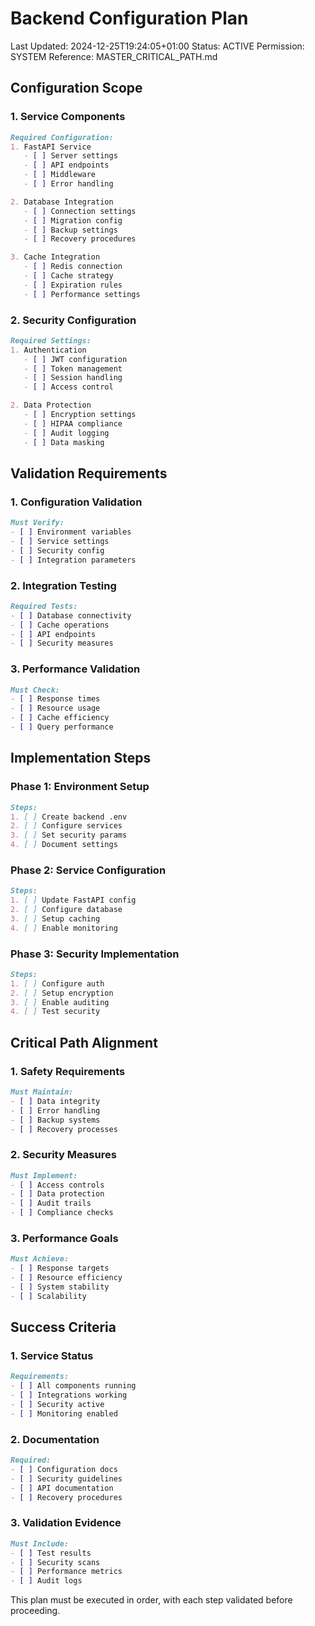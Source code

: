 # Backend Configuration Plan
Last Updated: 2024-12-25T19:24:05+01:00
Status: ACTIVE
Permission: SYSTEM
Reference: MASTER_CRITICAL_PATH.md

## Configuration Scope

### 1. Service Components
```markdown
Required Configuration:
1. FastAPI Service
   - [ ] Server settings
   - [ ] API endpoints
   - [ ] Middleware
   - [ ] Error handling

2. Database Integration
   - [ ] Connection settings
   - [ ] Migration config
   - [ ] Backup settings
   - [ ] Recovery procedures

3. Cache Integration
   - [ ] Redis connection
   - [ ] Cache strategy
   - [ ] Expiration rules
   - [ ] Performance settings
```

### 2. Security Configuration
```markdown
Required Settings:
1. Authentication
   - [ ] JWT configuration
   - [ ] Token management
   - [ ] Session handling
   - [ ] Access control

2. Data Protection
   - [ ] Encryption settings
   - [ ] HIPAA compliance
   - [ ] Audit logging
   - [ ] Data masking
```

## Validation Requirements

### 1. Configuration Validation
```markdown
Must Verify:
- [ ] Environment variables
- [ ] Service settings
- [ ] Security config
- [ ] Integration parameters
```

### 2. Integration Testing
```markdown
Required Tests:
- [ ] Database connectivity
- [ ] Cache operations
- [ ] API endpoints
- [ ] Security measures
```

### 3. Performance Validation
```markdown
Must Check:
- [ ] Response times
- [ ] Resource usage
- [ ] Cache efficiency
- [ ] Query performance
```

## Implementation Steps

### Phase 1: Environment Setup
```markdown
Steps:
1. [ ] Create backend .env
2. [ ] Configure services
3. [ ] Set security params
4. [ ] Document settings
```

### Phase 2: Service Configuration
```markdown
Steps:
1. [ ] Update FastAPI config
2. [ ] Configure database
3. [ ] Setup caching
4. [ ] Enable monitoring
```

### Phase 3: Security Implementation
```markdown
Steps:
1. [ ] Configure auth
2. [ ] Setup encryption
3. [ ] Enable auditing
4. [ ] Test security
```

## Critical Path Alignment

### 1. Safety Requirements
```markdown
Must Maintain:
- [ ] Data integrity
- [ ] Error handling
- [ ] Backup systems
- [ ] Recovery processes
```

### 2. Security Measures
```markdown
Must Implement:
- [ ] Access controls
- [ ] Data protection
- [ ] Audit trails
- [ ] Compliance checks
```

### 3. Performance Goals
```markdown
Must Achieve:
- [ ] Response targets
- [ ] Resource efficiency
- [ ] System stability
- [ ] Scalability
```

## Success Criteria

### 1. Service Status
```markdown
Requirements:
- [ ] All components running
- [ ] Integrations working
- [ ] Security active
- [ ] Monitoring enabled
```

### 2. Documentation
```markdown
Required:
- [ ] Configuration docs
- [ ] Security guidelines
- [ ] API documentation
- [ ] Recovery procedures
```

### 3. Validation Evidence
```markdown
Must Include:
- [ ] Test results
- [ ] Security scans
- [ ] Performance metrics
- [ ] Audit logs
```

This plan must be executed in order, with each step validated before proceeding.
